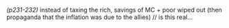 *(p231-232)*
instead of taxing the rich, savings of MC + poor wiped out
(then propaganda that the inflation was due to the allies)
	// is this real...